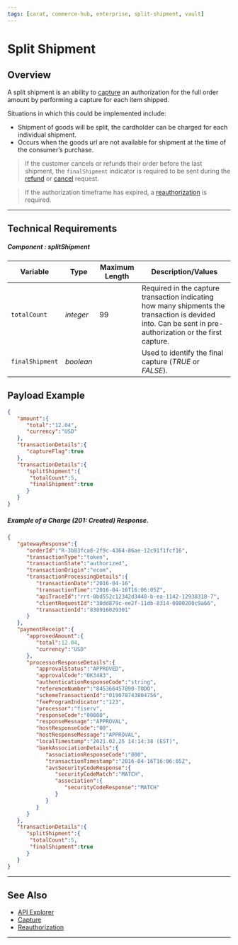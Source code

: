 ```yaml
---
tags: [carat, commerce-hub, enterprise, split-shipment, vault]
---
```



# Split Shipment

## Overview

A split shipment is an ability to [capture](?path=docs/Resources/API-Documents/Payments/Capture.md) an authorization for the full order amount by performing a capture for each item shipped.

Situations in which this could be implemented include:

- Shipment of goods will be split, the cardholder can be charged for each individual shipment.
- Occurs when the goods url are not available for shipment at the time of the consumer’s purchase.

<!-- theme: info -->
> If the customer cancels or refunds their order before the last shipment, the `finalShipment` indicator is required to be sent during the [refund](?path=docs/Resources/API-Documents/Payments/Refund.md) or [cancel](?path=docs/Resources/API-Documents/Payments/Cancel.md) request.

<!-- theme: warning -->
> If the authorization timeframe has expired, a [reauthorization](?path=docs/Resources/Guides/Authorizations/Re-Auth.md) is required.

---

## Technical Requirements

##### Component : splitShipment

|Variable    |  Type| Maximum Length | Description/Values|
|---------|----------|----------------|---------|
| `totalCount` | *integer* | 99 | Required in the capture transaction indicating how many shipments the transaction is devided into. Can be sent in pre-authorization or the first capture.|
| `finalShipment` | *boolean* |  | Used to identify the final capture (*TRUE* or *FALSE*).|


## Payload Example

<!--
type: tab
title: Request
-->

```json
{
   "amount":{
      "total":"12.04",
      "currency":"USD"
   },
   "transactionDetails":{
      "captureFlag":true
   },
   "transactionDetails":{
      "splitShipment":{
       "totalCount":5,
       "finalShipment":true
      }
   }  
}
```

<!--
type: tab
title: Response
-->

##### Example of a Charge (201: Created) Response.

```json
{
   "gatewayResponse":{
      "orderId":"R-3b83fca8-2f9c-4364-86ae-12c91f1fcf16",
      "transactionType":"token",
      "transactionState":"authorized",
      "transactionOrigin":"ecom",
      "transactionProcessingDetails":{
         "transactionDate":"2016-04-16",
         "transactionTime":"2016-04-16T16:06:05Z",
         "apiTraceId":"rrt-0bd552c12342d3448-b-ea-1142-12938318-7",
         "clientRequestId":"30dd879c-ee2f-11db-8314-0800200c9a66",
         "transactionId":"838916029301"
      }
   },
   "paymentReceipt":{
      "approvedAmount":{
         "total":12.04,
         "currency":"USD"
      },
      "processorResponseDetails":{
         "approvalStatus":"APPROVED",
         "approvalCode":"OK3483",
         "authenticationResponseCode":"string",
         "referenceNumber":"845366457890-TODO",
         "schemeTransactionId":"019078743804756",
         "feeProgramIndicator":"123",
         "processor":"fiserv",
         "responseCode":"00000",
         "responseMessage":"APPROVAL",
         "hostResponseCode":"00",
         "hostResponseMessage":"APPROVAL",
         "localTimestamp":"2021.02.25 14:14:38 (EST)",
         "bankAssociationDetails":{
            "associationResponseCode":"000",
            "transactionTimestamp":"2016-04-16T16:06:05Z",
            "avsSecurityCodeResponse":{
               "securityCodeMatch":"MATCH",
               "association":{
                  "securityCodeResponse":"MATCH"
               }
            }
         }
      }
   },
   "transactionDetails":{
      "splitShipment":{
       "totalCount":5,
       "finalShipment":true
      }
   }  
}
```

<!-- type: tab-end -->

---

## See Also

- [API Explorer](../api/?type=post&path=/payments/v1/charges)
- [Capture](?path=docs/Resources/API-Documents/Payments/Capture.md)
- [Reauthorization](?path=docs/Resources/Guides/Authorizations/Re-Auth.md)

---
